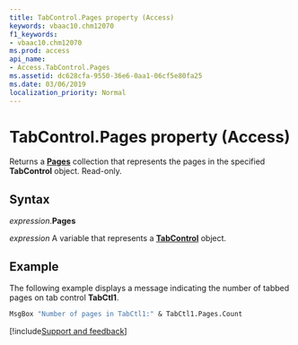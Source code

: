 ```yaml
---
title: TabControl.Pages property (Access)
keywords: vbaac10.chm12070
f1_keywords:
- vbaac10.chm12070
ms.prod: access
api_name:
- Access.TabControl.Pages
ms.assetid: dc628cfa-9550-36e6-0aa1-06cf5e80fa25
ms.date: 03/06/2019
localization_priority: Normal
---
```



# TabControl.Pages property (Access)

Returns a **[Pages](Access.Pages.md)** collection that represents the pages in the specified **TabControl** object. Read-only.


## Syntax

_expression_.**Pages**

_expression_ A variable that represents a **[TabControl](Access.TabControl.md)** object.


## Example

The following example displays a message indicating the number of tabbed pages on tab control **TabCtl1**.

```vb
MsgBox "Number of pages in TabCtl1:" & TabCtl1.Pages.Count

```



[!include[Support and feedback](~/includes/feedback-boilerplate.md)]